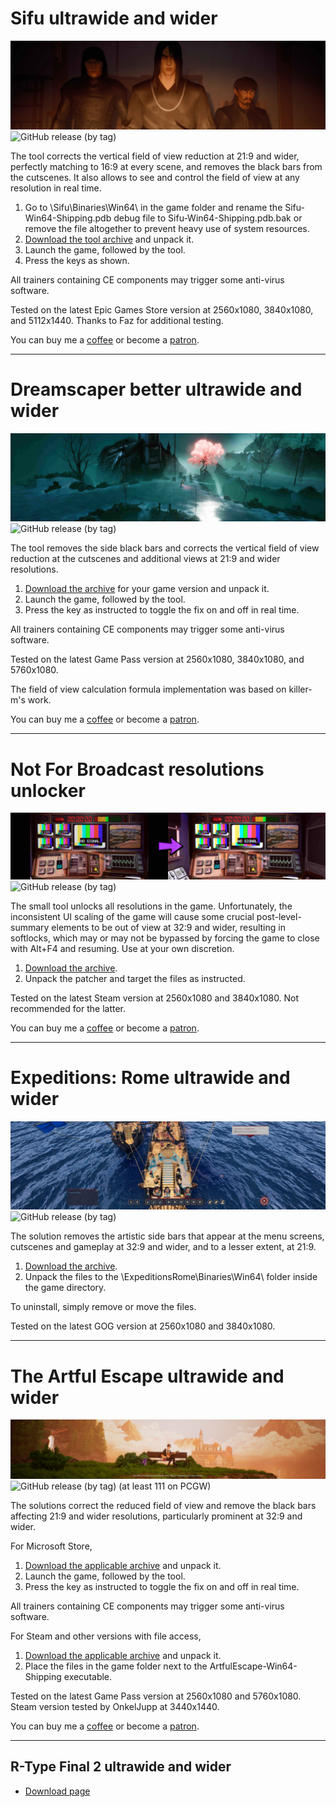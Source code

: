 # Sifu ultrawide and wider
![](/screenshots/Sifu.jpg)
![GitHub release (by tag)](https://img.shields.io/github/downloads/RoseTheFlower/UltrawideIndex/sifu/total?label=downloads&style=flat-square)

The tool corrects the vertical field of view reduction at 21:9 and wider, perfectly matching to 16:9 at every scene, and removes the black bars from the cutscenes. It also allows to see and control the field of view at any resolution in real time.

1. Go to \Sifu\Binaries\Win64\ in the game folder and rename the Sifu-Win64-Shipping.pdb debug file to Sifu-Win64-Shipping.pdb.bak or remove the file altogether to prevent heavy use of system resources.
2. [Download the tool archive](/../../releases/download/sifu/Sifu.-.Ultrawide.v1.2.zip) and unpack it.
4. Launch the game, followed by the tool.
5. Press the keys as shown.

All trainers containing CE components may trigger some anti-virus software.

Tested on the latest Epic Games Store version at 2560x1080, 3840x1080, and 5112x1440. Thanks to Faz for additional testing.

You can buy me a [coffee](https://ko-fi.com/rozziroxx) or become a [patron](https://www.patreon.com/rozzi).

---

# Dreamscaper better ultrawide and wider
![](/screenshots/Dreamscaper.jpg)
![GitHub release (by tag)](https://img.shields.io/github/downloads/RoseTheFlower/UltrawideIndex/dreamscapebuw/total?label=downloads&style=flat-square)

The tool removes the side black bars and corrects the vertical field of view reduction at the cutscenes and additional views at 21:9 and wider resolutions. 

1. [Download the archive](/../../releases/tag/dreamscapebuw) for your game version and unpack it.
2. Launch the game, followed by the tool.
3. Press the key as instructed to toggle the fix on and off in real time.

All trainers containing CE components may trigger some anti-virus software.

Tested on the latest Game Pass version at 2560x1080, 3840x1080, and 5760x1080.

The field of view calculation formula implementation was based on killer-m's work.

You can buy me a [coffee](https://ko-fi.com/rozziroxx) or become a [patron](https://www.patreon.com/rozzi).

---

# Not For Broadcast resolutions unlocker
![](/screenshots/NotForBroadcast.jpg)
![GitHub release (by tag)](https://img.shields.io/github/downloads/RoseTheFlower/UltrawideIndex/notforbroadcast/total?label=downloads&style=flat-square)

The small tool unlocks all resolutions in the game. Unfortunately, the inconsistent UI scaling of the game will cause some crucial post-level-summary elements to be out of view at 32:9 and wider, resulting in softlocks, which may or may not be bypassed by forcing the game to close with Alt+F4 and resuming. Use at your own discretion.

1. [Download the archive](/../../releases/tag/notforbroadcast).
2. Unpack the patcher and target the files as instructed.

Tested on the latest Steam version at 2560x1080 and 3840x1080. Not recommended for the latter.

You can buy me a [coffee](https://ko-fi.com/rozziroxx) or become a [patron](https://www.patreon.com/rozzi).

---

# Expeditions: Rome ultrawide and wider
![](/screenshots/Expeditions%20Rome.jpg)
![GitHub release (by tag)](https://img.shields.io/github/downloads/RoseTheFlower/UltrawideIndex/expeditionsrome/total?label=downloads&style=flat-square)

The solution removes the artistic side bars that appear at the menu screens, cutscenes and gameplay at 32:9 and wider, and to a lesser extent, at 21:9.

1. [Download the archive](/../../releases/tag/expeditionsrome).
2. Unpack the files to the \ExpeditionsRome\Binaries\Win64\ folder inside the game directory.

To uninstall, simply remove or move the files.

Tested on the latest GOG version at 2560x1080 and 3840x1080.

---

# The Artful Escape ultrawide and wider
![](/screenshots/TheArtfulEscape.jpg)
![GitHub release (by tag)](https://img.shields.io/github/downloads/RoseTheFlower/UltrawideIndex/artfulescape/total?label=downloads&style=flat-square)  (at least 111 on PCGW)

The solutions correct the reduced field of view and remove the black bars affecting 21:9 and wider resolutions, particularly prominent at 32:9 and wider.

For Microsoft Store,
1. [Download the applicable archive](/../../releases/tag/artfulescape) and unpack it.
2. Launch the game, followed by the tool.
3. Press the key as instructed to toggle the fix on and off in real time.

All trainers containing CE components may trigger some anti-virus software.

For Steam and other versions with file access,
1. [Download the applicable archive](/../../releases/tag/artfulescape) and unpack it.
2. Place the files in the game folder next to the ArtfulEscape-Win64-Shipping executable.

Tested on the latest Game Pass version at 2560x1080 and 5760x1080. Steam version tested by OnkelJupp at 3440x1440.

You can buy me a [coffee](https://ko-fi.com/rozziroxx) or become a [patron](https://www.patreon.com/rozzi).

---

## R-Type Final 2 ultrawide and wider
* [Download page](/../../releases/tag/rtypefinal2)
